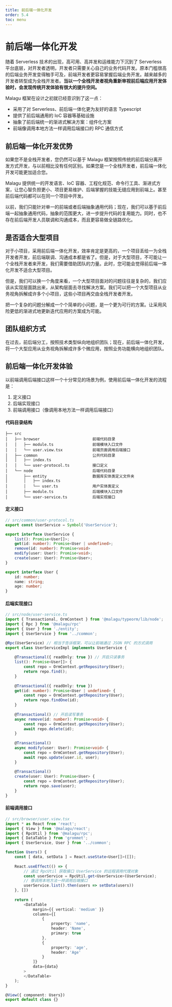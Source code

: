 ```yaml
---
title: 前后端一体化开发
order: 5.4
toc: menu
---
```


# 前后端一体化开发

随着 Serverless 技术的出现，高可用、高并发和运维能力下沉到了 Serverless 平台底层，对开发者透明，开发者只需要关心自己的业务代码开发。原本门槛很高的后端业务开发变得触手可及，前端开发者更容易掌握后端业务开发。越来越多的开发者转型成为全栈开发者。**当以一个全栈开发者视角重新审视前后端应用开发体验时，会发现传统开发体验有很大的提升空间。**


Malagu 框架在设计之初就已经意识到了这一点：

- 采用了对 Serverless、前后端一体化更为友好的语言 Typescript
- 提供了前后端通用的 IoC 容器等基础设施
- 抽象了前后端统一的渐进式解决方案：组件化方案
- 前端像调用本地方法一样调用后端接口的 RPC 通信方式



## 前后端一体化开发优势


如果您不是全栈开发者，您仍然可以基于 Malagu 框架按照传统的前后端分离开发方式开发，与以前相比没有任何区别。如果您是一个全栈开发者，前后端一体化开发可能更加适合您。


Malagu 提供统一的开发语言、IoC 容器、工程化规范、命令行工具、渐进式方案，让您心智负担更小、项目更易维护、后端掌握的技能无缝应用到前端上。甚至前后端代码都可以在同一个项目中开发。


以前，我们只能针对单一的前端或者后端抽象通用代码；现在，我们可以基于前后端一起抽象通用代码，抽象的范围更大，进一步提升代码的复用能力。同时，也不存在前后端开发人员联调和沟通成本，而且更容易做全链路优化。


## 是否适合大型项目


对于小项目，采用前后端一体化开发，效率肯定是更高的，一个项目丢给一为全栈开发者开发，前后端联调、沟通成本都是省了。但是，对于大型项目，不可能让一个全栈开发者来开发，我们需要借助团队的力量。此时，您可能会觉得前后端一体化开发不适合大型项目。


但是，我们可以换一个角度来看，一个大型项目面对的问题往往是复杂的，我们应该从实现层面跳出来，从架构层面去寻找解决方案。我们可以把一个大型项目从业务视角拆解成许多个小项目，这些小项目再交由全栈开发者开发。


把一个复杂的问题分解成一个个简单的小问题，是一个更为可行的方案。让采用风险更低的渐进式地更新迭代应用的方案成为可能。


## 团队组织方式


在过去，前后端分工，按照技术类型纵向地组织团队；现在，前后端一体化开发，将一个大型应用从业务视角拆解成许多个微应用，按照业务功能横向地组织团队。


## 前后端一体化开发体验


以前端调用后端接口这样一个十分常见的场景为例，使用前后端一体化开发的流程是：

1. 定义接口
1. 后端实现接口
1. 前端调用接口（像调用本地方法一样调用后端接口）



#### 代码目录结构


```
├── src
│   ├── browser                       前端代码目录
│   │   ├── module.ts                 前端模块入口文件
│   │   └── user.view.tsx             前端页面调用后端接口
│   ├── common                        公共代码目录
│   │   ├── index.ts
│   │   └── user-protocol.ts          接口定义
│   └── node                          后端代码目录
│       ├── entity                    数据库实体类定义文件夹
│       │   ├── index.ts
│       │   └── user.ts               用户实体类定义
│       ├── module.ts                 后端模块入口文件
│       └── user-service.ts           后端实现接口
```

#### 定义接口


```typescript
// src/common/user-protocol.ts
export const UserService = Symbol('UserService');

export interface UserService {
    list(): Promise<User[]>;
    get(id: number): Promise<User | undefined>;
    remove(id: number): Promise<void>
    modify(user: User): Promise<void>;
    create(user: User): Promise<User>;
}

export interface User {
    id: number;
    name: string;
    age: number;
}
```


#### 后端实现接口


```typescript
// src/node/user-service.ts
import { Transactional, OrmContext } from '@malagu/typeorm/lib/node';
import { Rpc } from '@malagu/rpc'
import { User } from './entity';
import { UserService } from '../common';

@Rpc(UserService) // 相当于告诉框架，可以让前端通过 JSON RPC 的方式调用
export class UserServiceImpl implements UserService {
    
    @Transactional({ readOnly: true }) // 开启只读事务
    list(): Promise<User[]> {
        const repo = OrmContext.getRepository(User);
        return repo.find();
    }
  
    @Transactional({ readOnly: true })
    get(id: number): Promise<User | undefined> {
        const repo = OrmContext.getRepository(User);
        return repo.findOne(id);
    }
  
    @Transactional() // 开启读写事务
    async remove(id: number): Promise<void> {
        const repo = OrmContext.getRepository(User);
        await repo.delete(id);
    }
  
    @Transactional()
    async modify(user: User): Promise<void> {
        const repo = OrmContext.getRepository(User);
        await repo.update(user.id, user);
    }
  
    @Transactional()
    create(user: User): Promise<User> {
        const repo = OrmContext.getRepository(User);
        return repo.save(user);
    }
}
```


#### 前端调用接口


```typescript
// src/browser/user.view.tsx
import * as React from 'react';
import { View } from '@malagu/react';
import { RpcUtil } from '@malagu/rpc';
import { DataTable } from 'grommet';
import { UserService, User } from '../common';

function Users() {
    const [ data, setData ] = React.useState<User[]>([]);
  
    React.useEffect(() => {
        // 通过 RpcUtil 获取接口 UserService 的远程调用代理对象
        const userService = RpcUtil.get<UserService>(UserService);
        // 像调用本地方法一样调用后端接口
        userService.list().then(users => setData(users))
    }, [])
    
    return (
        <DataTable
            margin={{ vertical: 'medium' }}
            columns={[
                {
                    property: 'name',
                    header: 'Name',
                    primary: true
                },
                {
                    property: 'age',
                    header: 'Age'
                }
            ]}
            data={data}
        >
        </DataTable>
    );
}

@View({ component: Users})
export default class {}
```


